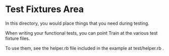 # Test Fixtures Area

In this directory, you would place things that you need during testing.

When writing your functional tests, you can point Train at the various test fixture files.

To use them, see the helper.rb file included in the example at test/helper.rb .